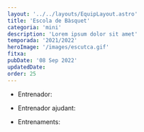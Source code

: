```yaml
---
layout: '../../layouts/EquipLayout.astro'
title: 'Escola de Bàsquet'
categoria: 'mini'
description: 'Lorem ipsum dolor sit amet'
temporada: '2021/2022'
heroImage: '/images/escutca.gif'
fitxa:
pubDate: '08 Sep 2022'
updatedDate:
order: 25
---
```


- Entrenador:

- Entrenador ajudant:

- Entrenaments:
